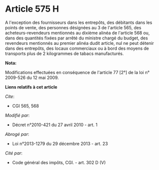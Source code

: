 # Article 575 H

A l'exception des fournisseurs dans les entrepôts, des débitants dans les points de vente, des personnes désignées au 3 de
l'article 565, des acheteurs-revendeurs mentionnés au dixième alinéa de l'article 568 ou, dans des quantités fixées par
arrêté du ministre chargé du budget, des revendeurs mentionnés au premier alinéa dudit article, nul ne peut détenir dans des
entrepôts, des locaux commerciaux ou à bord des moyens de transports plus de 2 kilogrammes de tabacs manufacturés.

**Nota:**

Modifications effectuées en conséquence de l'article 77 [2°] de la loi n° 2009-526 du 12 mai 2009.

**Liens relatifs à cet article**

_Cite_:

  - CGI 565, 568

_Modifié par_:

  - Décret n°2010-421  du 27 avril 2010 - art. 1

_Abrogé par_:

  - Loi n°2013-1279 du 29 décembre 2013 - art. 23

_Cité par_:

  - Code général des impôts, CGI. - art. 302 D (V)
